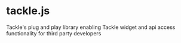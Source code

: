 # tackle.js
Tackle's plug and play library enabling Tackle widget and api access functionality for third party developers
